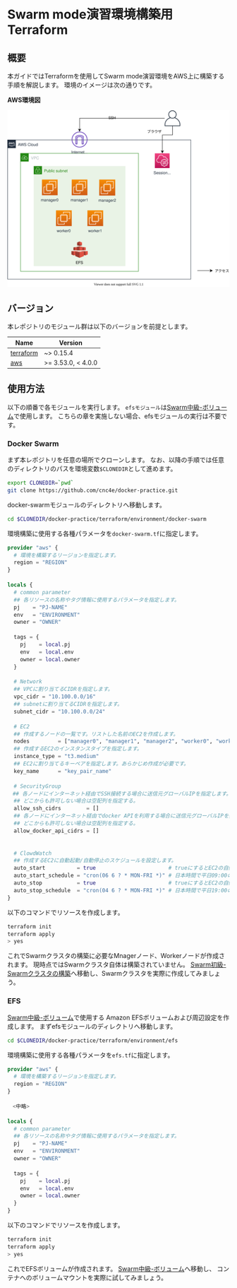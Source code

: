 # Swarm mode演習環境構築用Terraform

## 概要

本ガイドではTerraformを使用してSwarm mode演習環境をAWS上に構築する手順を解説します。
環境のイメージは次の通りです。

**AWS環境図**

![AWS環境図](./.images/aws.drawio.svg)

## バージョン

本レポジトリのモジュール群は以下のバージョンを前提とします。

| Name | Version |
|------|---------|
| <a name="requirement_terraform"></a> [terraform](#requirement\_terraform) | ~> 0.15.4 |
| <a name="requirement_aws"></a> [aws](#requirement\_aws) | >= 3.53.0, < 4.0.0 |

## 使用方法

以下の順番で各モジュールを実行します。
`efsモジュール`は[Swarm中級-ボリューム](../swarm-intermediate/swarm-volume.md)で使用します。
こちらの章を実施しない場合、efsモジュールの実行は不要です。

### Docker Swarm

まず本レポジトリを任意の場所でクローンします。
なお、以降の手順では任意のディレクトリのパスを環境変数`$CLONEDIR`として進めます。

```sh
export CLONEDIR=`pwd`
git clone https://github.com/cnc4e/docker-practice.git
```

<!--
次に全モジュールで共通して設定する`PJ-NAME`、`ENVIRONMENT`、`OWNER`、`REGION`の値をsedコマンドを使用して置換します。
本ガイドでは以下の値を例として使用します。

|変数|値|
|---|---|
|PJ-NAME|"docker-practice"|
|ENVIROMNENT|"test"|
|OWNER|"test-user"|
|REGION|"us-west-1"|

**Linuxの場合**

``` sh
export PJ-NAME=docker-practice
export ENVIROMNENT=test
export OWNER=test-user
export REGION=us-west-1

cd $CLONEDIR/docker-practice/terraform/

find ./ -type f -exec grep -l 'PJ-NAME' {} \; | xargs sed -i -e 's:PJ-NAME:'$PJ-NAME':g'
find ./ -type f -exec grep -l 'ENVIRONMENT' {} \; | xargs sed -i -e 's:ENVIRONMENT:'$ENVIRONMENT':g'
find ./ -type f -exec grep -l 'OWNER' {} \; | xargs sed -i -e 's:OWNER:'$OWNER':g'
find ./ -type f -exec grep -l 'REGION' {} \; | xargs sed -i -e 's:REGION:'$REGION':g'
```

**macの場合**

``` sh
export PJ-NAME=docker-practice
export ENVIROMNENT=test
export OWNER=test-user
export REGION=us-west-1

cd $CLONEDIR/docker-practice/terraform/

find ./ -type f -exec grep -l 'PJ-NAME' {} \; | xargs sed -i -e 's:PJ-NAME:'$PJ-NAME':g'
find ./ -type f -exec grep -l 'ENVIRONMENT' {} \; | xargs sed -i -e 's:ENVIRONMENT:'$ENVIRONMENT':g'
find ./ -type f -exec grep -l 'OWNER' {} \; | xargs sed -i -e 's:OWNER:'$OWNER':g'
find ./ -type f -exec grep -l 'REGION' {} \; | xargs sed -i -e 's:REGION:'$REGION':g'
```
-->

docker-swarmモジュールのディレクトリへ移動します。

``` sh
cd $CLONEDIR/docker-practice/terraform/environment/docker-swarm
```

環境構築に使用する各種パラメータを`docker-swarm.tf`に指定します。

``` terraform
provider "aws" {
  # 環境を構築するリージョンを指定します。
  region = "REGION"
}

locals {
  # common parameter
  ## 各リソースの名称やタグ情報に使用するパラメータを指定します。
  pj    = "PJ-NAME"
  env   = "ENVIRONMENT"
  owner = "OWNER"

  tags = {
    pj    = local.pj
    env   = local.env
    owner = local.owner
  }

  # Network
  ## VPCに割り当てるCIDRを指定します。
  vpc_cidr = "10.100.0.0/16"
  ## subnetに割り当てるCIDRを指定します。
  subnet_cidr = "10.100.0.0/24"

  # EC2
  ## 作成するノードの一覧です。リストした名前のEC2を作成します。
  nodes         = ["manager0", "manager1", "manager2", "worker0", "worker1"]
  ## 作成するEC2のインスタンスタイプを指定します。
  instance_type = "t3.medium"
  ## EC2に割り当てるキーペアを指定します。あらかじめ作成が必要です。
  key_name      = "key_pair_name"

  # SecurityGroup
　## 各ノードにインターネット経由でSSH接続する場合に送信元グローバルIPを指定します。
  ## どこからも許可しない場合は空配列を指定する。
  allow_ssh_cidrs        = [] 
  ## 各ノードにインターネット経由でdocker APIを利用する場合に送信元グローバルIPを指定します。
  ## どこからも許可しない場合は空配列を指定する。
  allow_docker_api_cidrs = [] 


  # ClowdWatch
  ## 作成するEC2に自動起動/自動停止のスケジュールを設定します。
  auto_start          = true                       # trueにするとEC2の自動起動をスケジュール設定します。
  auto_start_schedule = "cron(06 6 ? * MON-FRI *)" # 日本時間で平日09:00の指定
  auto_stop           = true                       # trueにするとEC2の自動停止をスケジュール設定します。
  auto_stop_schedule  = "cron(04 6 ? * MON-FRI *)" # 日本時間で平日19:00の指定
}
```

<!--
### tfバックエンド

Terraformのtfstateを保存するバックエンド[^1]を作成します。
まずtfバックエンドモジュールのディレクトリへ移動します。

[^1]:バックエンドに関する詳細は公式ドキュメント[Backends](https://www.terraform.io/docs/language/settings/backends/index.html)を参照してください。

``` sh
cd $CLONEDIR/docker-practice/terraform/environment/tf-backend
```

次に以下のコマンドでリソースを作成します。

``` sh
terraform init
terraform apply
> yes
```

以降の手順で作成するリソースの情報は上記手順で作成したS3バケットに保存されます。
しかしこのモジュールで作成したS3やDynamoDBの情報は実行したディレクトリのtfstateファイルに保存されます。
このtfstateファイルは削除しないようにご注意ください。
-->

以下のコマンドでリソースを作成します。

``` sh
terraform init
terraform apply
> yes
```

これでSwarmクラスタの構築に必要なMnagerノード、Workerノードが作成されます。
現時点ではSwarmクラスタ自体は構築されていません。
[Swarm初級-Swarmクラスタの構築](../swarm-beginner/swarm-create.md)へ移動し、Swarmクラスタを実際に作成してみましょう。

### EFS

[Swarm中級-ボリューム](../swarm-intermediate/swarm-volume.md)で使用する
Amazon EFSボリュームおよび周辺設定を作成します。
まずefsモジュールのディレクトリへ移動します。

``` sh
cd $CLONEDIR/docker-practice/terraform/environment/efs
```

環境構築に使用する各種パラメータを`efs.tf`に指定します。

``` terraform
provider "aws" {
  # 環境を構築するリージョンを指定します。
  region = "REGION"
}

　<中略>

locals {
  # common parameter
  ## 各リソースの名称やタグ情報に使用するパラメータを指定します。
  pj    = "PJ-NAME"
  env   = "ENVIRONMENT"
  owner = "OWNER"

  tags = {
    pj    = local.pj
    env   = local.env
    owner = local.owner
  }
}
```

以下のコマンドでリソースを作成します。

``` sh
terraform init
terraform apply
> yes
```

これでEFSボリュームが作成されます。
[Swarm中級-ボリューム](../swarm-intermediate/swarm-volume.md)へ移動し、
コンテナへのボリュームマウントを実際に試してみましょう。

